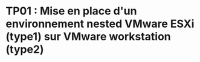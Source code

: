 # TP01 : Mise en place d'un environnement nested VMware ESXi (type1) sur VMware workstation (type2)
